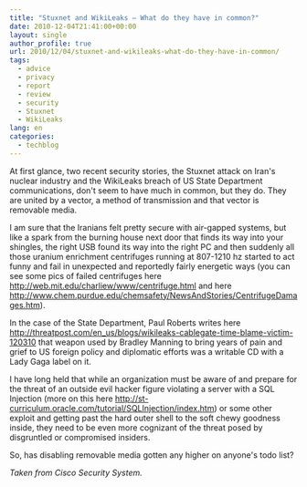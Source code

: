 ```yaml
---
title: "Stuxnet and WikiLeaks – What do they have in common?"
date: 2010-12-04T21:41:00+00:00
layout: single
author_profile: true
url: 2010/12/04/stuxnet-and-wikileaks-what-do-they-have-in-common/
tags:
  - advice
  - privacy
  - report
  - review
  - security
  - Stuxnet
  - WikiLeaks
lang: en
categories: 
  - techblog
---
```

At first glance, two recent security stories, the Stuxnet attack on Iran's nuclear industry and the WikiLeaks breach of US State Department communications, don't seem to have much in common, but they do. They are united by a vector, a method of transmission and that vector is removable media.

I am sure that the Iranians felt pretty secure with air-gapped systems, but like a spark from the burning house next door that finds its way into your shingles, the right USB found its way into the right PC and then suddenly all those uranium enrichment centrifuges running at 807-1210 hz started to act funny and fail in unexpected and reportedly fairly energetic ways (you can see some pics of failed centrifuges here <http://web.mit.edu/charliew/www/centrifuge.html> and here <http://www.chem.purdue.edu/chemsafety/NewsAndStories/CentrifugeDamages.htm>).

In the case of the State Department, Paul Roberts writes here <http://threatpost.com/en_us/blogs/wikileaks-cablegate-time-blame-victim-120310> that weapon used by Bradley Manning to bring years of pain and grief to US foreign policy and diplomatic efforts was a writable CD with a Lady Gaga label on it.

I have long held that while an organization must be aware of and prepare for the threat of an outside evil hacker figure violating a server with a SQL Injection (more on this here <http://st-curriculum.oracle.com/tutorial/SQLInjection/index.htm>) or some other exploit and getting past the hard outer shell to the soft chewy goodness inside, they need to be even more cognizant of the threat posed by disgruntled or compromised insiders.

So, has disabling removable media gotten any higher on anyone's todo list?

_Taken from Cisco Security System._